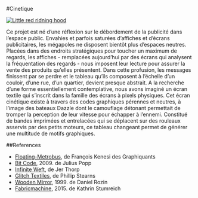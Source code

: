 #Cinetique

[![Little red ridning hood](https://c1.staticflickr.com/3/2942/15235616699_01f3d1bb35_b.jpg)](https://www.flickr.com/photos/maurin/15235616699/in/dateposted-public/ "Click to Watch the video!")

Ce projet est né d’une réflexion sur le débordement de la publicité dans l’espace public. Envahies et parfois saturées d’affiches et d’écrans publicitaires, les mégapoles ne disposent bientôt plus d’espaces neutres. Placées dans des endroits stratégiques pour toucher un maximum de regards, les affiches - remplacées aujourd’hui par des écrans qui analysent la fréquentation des regards - nous imposent leur lecture pour assurer la vente des produits qu’elles présentent. Dans cette profusion, les messages finissent par se perdre et le tableau qu’ils composent à l’échelle d’un couloir, d’une rue, d’un quartier, devient presque abstrait. A la recherche d’une forme essentiellement contemplative, nous avons imaginé un écran textile qui s’inscrit dans la famille des écrans à pixels physiques. Cet écran cinétique existe à travers des codes graphiques pérennes et neutres, à l’image des bateaux Dazzle dont le camouflage détonant permettait de tromper la perception de leur vitesse pour échapper à l’ennemi. Constitué de bandes imprimées et entrelacées qui se déplacent sur des rouleaux asservis par des petits moteurs, ce tableau changeant permet de générer une multitude de motifs graphiques.

##References
- [Floating-Metrobus](http://www.kenesi.fr/Pages/Series/floating-metrobus/floating9.html), de François Kenesi des Graphiquants
- [Bit Code](http://repetitive.drupalgardens.com/media-gallery/detail/46/256), 2009. de Julius Popp
- [Infinite Weft](http://blog.blprnt.com/blog/blprnt/infinite-weft-exploring-the-old-aesthetic), de Jer Thorp
- [Glitch Textiles](http://glitchtextiles.com/), de Phillip Stearns
- [Wooden Mirror](http://vimeo.com/7820888), 1999. de Daniel Rozin
- [Fabricmachine](http://www.kathrinstumreich.com/stofftonband/), 2015. de Kathrin Stumreich
